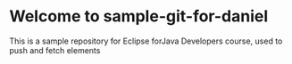 #  Welcome to sample-git-for-daniel

This is a sample repository for Eclipse forJava Developers course, used to push and fetch elements
